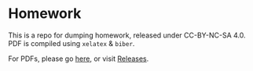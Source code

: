 # Homework
This is a repo for dumping homework, released under CC-BY-NC-SA 4.0. <br/>
PDF is compiled using `xelatex` & `biber`. 

For PDFs, please go [here](https://bryango.github.io/resources/homework), or visit [Releases](https://github.com/bryango/Homework/releases/latest). <br/>

